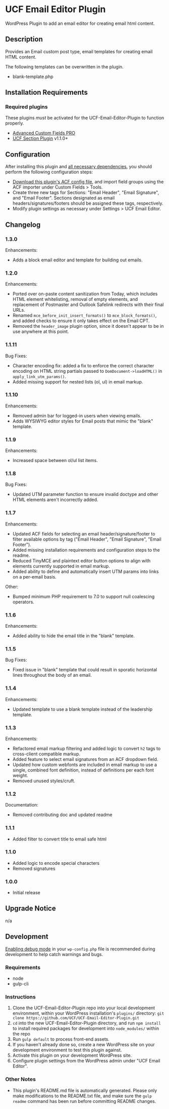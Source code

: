# UCF Email Editor Plugin #

WordPress Plugin to add an email editor for creating email html content.


## Description ##

Provides an Email custom post type, email templates for creating email HTML content.

The following templates can be overwritten in the plugin.

* blank-template.php


## Installation Requirements ##

### Required plugins ###
These plugins _must_ be activated for the UCF-Email-Editor-Plugin to function properly.

* [Advanced Custom Fields PRO](https://advancedcustomfields.com/)
* [UCF Section Plugin](https://github.com/UCF/UCF-Section-Plugin) v1.1.0+


## Configuration ##

After installing this plugin and [all necessary dependencies](#installation-requirements), you should perform the following configuration steps:

* [Download this plugin's ACF config file](https://github.com/UCF/UCF-Email-Editor-Plugin/blob/master/dev/acf-export.json), and import field groups using the ACF importer under Custom Fields > Tools.
* Create three new tags for Sections: "Email Header", "Email Signature", and "Email Footer".  Sections designated as email headers/signatures/footers should be assigned these tags, respectively.
* Modify plugin settings as necessary under Settings > UCF Email Editor.


## Changelog ##

### 1.3.0 ###
Enhancements:
* Adds a block email editor and template for building out emails.

### 1.2.0 ###
Enhancements:
* Ported over on-paste content sanitization from Today, which includes HTML element whitelisting, removal of empty elements, and replacement of Postmaster and Outlook Safelink redirects with their final URLs.
* Renamed `mce_before_init_insert_formats()` to `mce_block_formats()`, and added checks to ensure it only takes effect on the Email CPT.
* Removed the `header_image` plugin option, since it doesn't appear to be in use anywhere at this point.

### 1.1.11 ###
Bug Fixes:
* Character encoding fix: added a fix to enforce the correct character encoding on HTML string partials passed to `DomDocument->loadHTML()` in `apply_link_utm_params()`.
* Added missing support for nested lists (ol, ul) in email markup.

### 1.1.10 ###
Enhancements:
* Removed admin bar for logged-in users when viewing emails.
* Adds WYSIWYG editor styles for Email posts that mimic the "blank" template.

### 1.1.9 ###
Enhancements:
* Increased space between ol/ul list items.

### 1.1.8 ###
Bug Fixes:
* Updated UTM parameter function to ensure invalid doctype and other HTML elements aren't incorrectly added.

### 1.1.7 ###
Enhancements:
* Updated ACF fields for selecting an email header/signature/footer to filter available options by tag ("Email Header", "Email Signature", "Email Footer").
* Added missing installation requirements and configuration steps to the readme.
* Reduced TinyMCE and plaintext editor button options to align with elements currently supported in email markup.
* Added ability to define and automatically insert UTM params into links on a per-email basis.

Other:
* Bumped minimum PHP requirement to 7.0 to support null coalescing operators.

### 1.1.6 ###
Enhancements:
* Added ability to hide the email title in the "blank" template.

### 1.1.5 ###
Bug Fixes:
* Fixed issue in "blank" template that could result in sporatic horizontal lines throughout the body of an email.

### 1.1.4 ###
Enhancements:
* Updated template to use a blank template instead of the leadership template.

### 1.1.3 ###
Enhancements:
* Refactored email markup filtering and added logic to convert `h2` tags to cross-client compatible markup.
* Added feature to select email signatures from an ACF dropdown field.
* Updated how custom webfonts are included in email markup to use a single, combined font definition, instead of definitions per each font weight.
* Removed unused styles/cruft.

### 1.1.2 ###
Documentation:
* Removed contributing doc and updated readme

### 1.1.1 ###
* Added filter to convert title to email safe html

### 1.1.0 ###
* Added logic to encode special characters
* Removed signatures

### 1.0.0 ###
* Initial release


## Upgrade Notice ##

n/a


## Development ##

[Enabling debug mode](https://codex.wordpress.org/Debugging_in_WordPress) in your `wp-config.php` file is recommended during development to help catch warnings and bugs.

### Requirements ###
* node
* gulp-cli

### Instructions ###
1. Clone the UCF-Email-Editor-Plugin repo into your local development environment, within your WordPress installation's `plugins/` directory: `git clone https://github.com/UCF/UCF-Email-Editor-Plugin.git`
2. `cd` into the new UCF-Email-Editor-Plugin directory, and run `npm install` to install required packages for development into `node_modules/` within the repo
3. Run `gulp default` to process front-end assets.
4. If you haven't already done so, create a new WordPress site on your development environment to test this plugin against.
5. Activate this plugin on your development WordPress site.
6. Configure plugin settings from the WordPress admin under "UCF Email Editor".

### Other Notes ###
* This plugin's README.md file is automatically generated. Please only make modifications to the README.txt file, and make sure the `gulp readme` command has been run before committing README changes.
